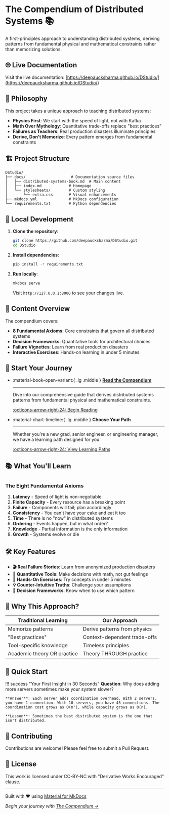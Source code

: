 # The Compendium of Distributed Systems 📚

A first-principles approach to understanding distributed systems, deriving patterns from fundamental physical and mathematical constraints rather than memorizing solutions.

## 🌐 Live Documentation

Visit the live documentation: [https://deepaucksharma.github.io/DStudio/](https://deepaucksharma.github.io/DStudio/)

## 🎯 Philosophy

This project takes a unique approach to teaching distributed systems:

- **Physics First**: We start with the speed of light, not with Kafka
- **Math Over Mythology**: Quantitative trade-offs replace "best practices"
- **Failures as Teachers**: Real production disasters illuminate principles
- **Derive, Don't Memorize**: Every pattern emerges from fundamental constraints

## 🏗️ Project Structure

```
DStudio/
├── docs/                    # Documentation source files
│   ├── distributed-systems-book.md  # Main content
│   ├── index.md            # Homepage
│   └── stylesheets/        # Custom styling
│       └── extra.css       # Visual enhancements
├── mkdocs.yml              # MkDocs configuration
└── requirements.txt        # Python dependencies
```

## 🚀 Local Development

1. **Clone the repository**:
   ```bash
   git clone https://github.com/deepaucksharma/DStudio.git
   cd DStudio
   ```

2. **Install dependencies**:
   ```bash
   pip install -r requirements.txt
   ```

3. **Run locally**:
   ```bash
   mkdocs serve
   ```
   Visit `http://127.0.0.1:8000` to see your changes live.

## 📖 Content Overview

The compendium covers:

- **8 Fundamental Axioms**: Core constraints that govern all distributed systems
- **Decision Frameworks**: Quantitative tools for architectural choices
- **Failure Vignettes**: Learn from real production disasters
- **Interactive Exercises**: Hands-on learning in under 5 minutes

## 🚀 Start Your Journey

<div class="grid cards" markdown>

- :material-book-open-variant:{ .lg .middle } **[Read the Compendium](distributed-systems-book.md)**

    ---

    Dive into our comprehensive guide that derives distributed systems patterns from fundamental physical and mathematical constraints.

    [:octicons-arrow-right-24: Begin Reading](distributed-systems-book.md)

- :material-chart-timeline:{ .lg .middle } **Choose Your Path**

    ---

    Whether you're a new grad, senior engineer, or engineering manager, we have a learning path designed for you.

    [:octicons-arrow-right-24: View Learning Paths](distributed-systems-book.md#page-iv-reader-road-map)

</div>

## 📚 What You'll Learn

<div class="axiom-box" style="margin: 2rem 0;">

### The Eight Fundamental Axioms

1. **Latency** - Speed of light is non-negotiable
2. **Finite Capacity** - Every resource has a breaking point
3. **Failure** - Components will fail; plan accordingly
4. **Consistency** - You can't have your cake and eat it too
5. **Time** - There is no "now" in distributed systems
6. **Ordering** - Events happen, but in what order?
7. **Knowledge** - Partial information is the only information
8. **Growth** - Systems evolve or die

</div>

## 🛠️ Key Features

- **🎬 Real Failure Stories**: Learn from anonymized production disasters
- **🧮 Quantitative Tools**: Make decisions with math, not gut feelings
- **🔧 Hands-On Exercises**: Try concepts in under 5 minutes
- **💡 Counter-Intuitive Truths**: Challenge your assumptions
- **🎯 Decision Frameworks**: Know when to use which pattern

## 🌟 Why This Approach?

| Traditional Learning | Our Approach |
|---------------------|--------------|
| Memorize patterns | Derive patterns from physics |
| "Best practices" | Context-dependent trade-offs |
| Tool-specific knowledge | Timeless principles |
| Academic theory OR practice | Theory THROUGH practice |

## 🚦 Quick Start

!!! success "Your First Insight in 30 Seconds"
    **Question**: Why does adding more servers sometimes make your system slower?
    
    **Answer**: Each server adds coordination overhead. With 2 servers, you have 1 connection. With 10 servers, you have 45 connections. The coordination cost grows as O(n²), while capacity grows as O(n).
    
    **Lesson**: Sometimes the best distributed system is the one that isn't distributed.

## 🤝 Contributing

Contributions are welcome! Please feel free to submit a Pull Request.

## 📄 License

This work is licensed under CC-BY-NC with "Derivative Works Encouraged" clause.

---

Built with ❤️ using [Material for MkDocs](https://squidfunk.github.io/mkdocs-material/)

*Begin your journey with [The Compendium →](distributed-systems-book.md)*